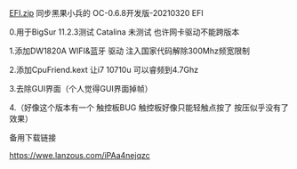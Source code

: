 
[EFI.zip](https://github.com/Flora-air/XiaoXinPro-13-hackintosh-DW1820a/files/6216966/EFI.zip)
同步黑果小兵的 OC-0.6.8开发版-20210320 EFI

0.用于BigSur 11.2.3测试 Catalina 未测试 也许网卡驱动不能跨版本

1.添加DW1820A WIFI&蓝牙 驱动 注入国家代码解除300Mhz频宽限制

2.添加CpuFriend.kext 让i7 10710u 可以睿频到4.7Ghz

3.去除GUI界面（个人觉得GUI界面掉帧）

4.（好像这个版本有一个 触控板BUG 触控板好像只能轻触点按了 按压似乎没有了效果）

备用下载链接

https://wwe.lanzous.com/iPAa4nejqzc
